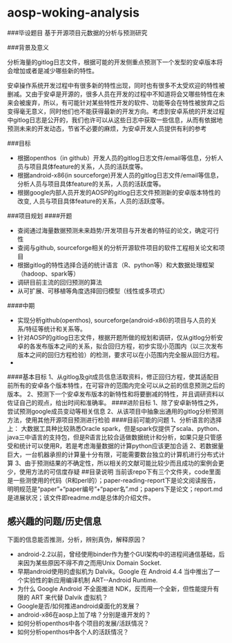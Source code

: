 # aosp-woking-analysis

###毕设题目
基于开源项目元数据的分析与预测研究

###背景及意义

分析海量的gitlog日志文件，根据可能的开发侧重点预测下一个发型的安卓版本将会增加或者是减少哪些新的特性。

安卓操作系统开发过程中有很多新的特性出现，同时也有很多不太受欢迎的特性被删减。又由于安卓是开源的，很多人员在开发的过程中不知道将会又哪些特性在未来会被废弃，所以，有可能针对某些特性开发的软件、功能等会在特性被放弃之后变得毫无意义，同时他们也不能获得最新的开发方向。考虑到安卓系统的开发过程中gitlog日志是公开的，我们也许可以从这些日志中获取一些信息，从而有依据地预测未来的开发动态，节省不必要的麻烦，为安卓开发人员提供有利的参考

###目标
- 根据openthos（in github）开发人员的gitlog日志文件/email等信息，分析人员与项目具体feature的关系，人员的活跃度等。
- 根据android-x86(in sourceforge)开发人员的gitlog日志文件/email等信息，分析人员与项目具体feature的关系，人员的活跃度等。
- 根据google内部人员开发的AOSP的gitlog日志文件预测新的安卓版本特性的改变, 人员与项目具体feature的关系，人员的活跃度等。

###项目规划
####开题

- 查阅通过海量数据预测未来趋势/开发项目与开发者的特征的论文，确定可行性
- 查阅与github, sourceforge相关的分析开源软件项目的软件工程相关论文和项目
- 根据gitlog的特性选择合适的统计语言（R、python等）和大数据处理框架（hadoop、spark等）
- 调研目前主流的回归预测的算法
- 从可扩展、可移植等角度选择回归模型（线性或多项式）

####中期
 - 实现分析github(openthos), sourceforge(android-x86)的项目与人员的关系/特征等统计和关系等。
 - 针对AOSP的gitlog日志文件，根据开题所做的规划和调研，仅从gitlog分析安卓的各发布版本之间的关系，拟合回归方程，初步实现小范围内（以三次发布版本之间的回归方程检验）的检测，要求可以在小范围内完全服从回归方程。
 - 
####基本目标
    1、从gitlog及git成员信息活取资料，修正回归方程，使其适配目前所有的安卓各个版本特性，在可容许的范围内完全可以从之前的信息预测之后的版本。
    2、预测下一个安卓发布版本的新特性和将要删减的特性，并且调研资料以佐证自己的观点，给出时间和准确率。
####进阶目标
    1、除了安卓新特性之外，尝试预测google成员变动等相关信息
    2、从该项目中抽象出通用的gitlog分析预测方法，使用其他开源项目预测进行检验
####目前可能的问题
    1、分析语言的选择上：
    大数据工具种比较熟悉Oracle spark，但是spark仅提供了scala、python、java三中语言的支持包，但是R语言比较合适做数据统计和分析，如果只是只管感受和统计可以使用R，若是考虑海量数据的计算python应该更加合适
    2、若数据量巨大，一台机器承担的计算量十分有限，可能需要数台独立的计算机进行分布式计算
    3、由于预测结果的不确定性，所以相关的文献可能比较少而且成功的案例会更少，使用方法的可信度存疑
##目录说明
    当前该repo下有三个文件夹，code里面是一些测使用的代码（R和perl的）；paper-reading-report下是论文阅读报告，明明规范是“paper”+“paper编号”+“paper名”.md；papers下是论文；report.md是进展状况；该文件即readme.md是总体的介绍文件。

## 感兴趣的问题/历史信息
下面的信息能否推测，分析，辨别真伪，解释原因？

 - android-2.2以前，曾经使用binder作为整个GUI架构中的进程间通信基础，后来因为某些原因不得不弃之而用Unix Domain Socket.
 - 早期android使用的虚拟机为 Dalvik。Google 在 Android 4.4 当中推出了一个实验性的新应用编译机制 ART--Android Runtime.
 - 为什么 Google Android 不全面推进 NDK，反而用一个全新，但性能提升有限的 ART 来代替 Dalvik 虚拟机？
 - Google是否/如何推进android桌面化的发展？
 - android-x86在aosp上加了啥？分别是谁开发的？
 - 如何分析openthos中各个项目的发展/活跃情况？
 - 如何分析openthos中各个人的活跃情况？
